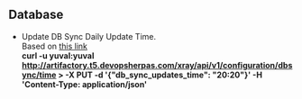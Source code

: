 


## Database

- Update DB Sync Daily Update Time.  
Based on [this link](https://www.jfrog.com/confluence/display/JFROG/Xray+REST+API#XrayRESTAPI-UpdateDBSyncDailyUpdateTime)  
**curl -u yuval:yuval http://artifactory.t5.devopsherpas.com/xray/api/v1/configuration/dbsync/time > -X PUT -d '{"db_sync_updates_time": "20:20"}' -H 'Content-Type: application/json'**
